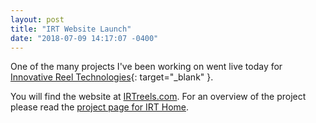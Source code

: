 ```yaml
---
layout: post
title: "IRT Website Launch"
date: "2018-07-09 14:17:07 -0400"
---
```


One of the many projects I've been working on went live today for [Innovative Reel Technologies](https://irtreels.com/){: target="_blank" }.

You will find the website at [IRTreels.com](https://irtreels.com/). For an overview of the project please read the [project page for IRT Home](/projects/solar-flair). 

